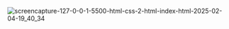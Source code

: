 ![screencapture-127-0-0-1-5500-html-css-2-html-index-html-2025-02-04-19_40_34](https://github.com/user-attachments/assets/b6a5b8f5-fd6b-4e2f-9c31-703441e9f602)
